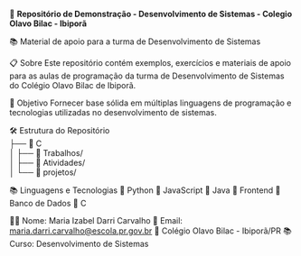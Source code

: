 🚀 **Repositório de Demonstração - Desenvolvimento de Sistemas - Colegio Olavo Bilac - Ibiporã**

📚 Material de apoio para a turma de Desenvolvimento de Sistemas

📋 Sobre
Este repositório contém exemplos, exercícios e materiais de apoio para as aulas de programação da turma de Desenvolvimento de Sistemas do Colégio Olavo Bilac de Ibiporã.

🎯 Objetivo
Fornecer base sólida em múltiplas linguagens de programação e tecnologias utilizadas no desenvolvimento de sistemas.

🛠️ Estrutura do Repositório<br>
├── 📁 C<br>
│   ├── 📄 Trabalhos/<br>
│   ├── 📄 Atividades/<br>
│   └── 📄 projetos/<br>


📚 Linguagens e Tecnologias
🔹 Python
🔹 JavaScript
🔹 Java
🔹 Frontend
🔹 Banco de Dados
🔹 C

👨‍🏫 Nome: Maria Izabel Darri Carvalho
📧 Email: maria.darri.carvalho@escola.pr.gov.br
🏫 Colégio Olavo Bilac - Ibiporã/PR
📚 Curso: Desenvolvimento de Sistemas
